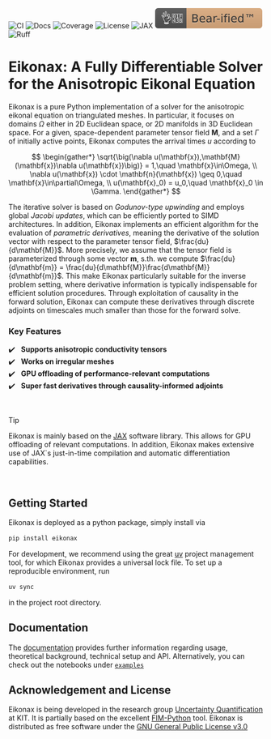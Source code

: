 
![CI](https://img.shields.io/github/actions/workflow/status/UQatKIT/Eikonax/main.yaml?label=CI)
![Docs](https://img.shields.io/github/actions/workflow/status/UQatKIT/Eikonax/main.yaml?label=Docs)
![Coverage](https://img.shields.io/codecov/c/github/UQatKIT/Eikonax)
![License](https://img.shields.io/github/license/UQatKIT/Eikonax)
![JAX](https://img.shields.io/badge/JAX-Accelerated-9cf.svg)
![Beartype](https://github.com/beartype/beartype-assets/raw/main/badge/bear-ified.svg)
![Ruff](https://img.shields.io/endpoint?url=https://raw.githubusercontent.com/astral-sh/ruff/main/assets/badge/v2.json)

# Eikonax: A Fully Differentiable Solver for the Anisotropic Eikonal Equation

Eikonax is a pure Python implementation of a solver for the anisotropic eikonal equation on triangulated meshes. In particular, it focuses on domains $\Omega$ either in 2D Euclidean space, or 2D manifolds in 3D Euclidean space. For a given, space-dependent parameter tensor field $\mathbf{M}$, and a set $\Gamma$ of initially active points, Eikonax computes the arrival times $u$ according to

$$
\begin{gather*}
\sqrt{\big(\nabla u(\mathbf{x}),\mathbf{M}(\mathbf{x})\nabla u(\mathbf{x})\big)} = 1,\quad \mathbf{x}\in\Omega, \\
\nabla u(\mathbf{x}) \cdot \mathbf{n}(\mathbf{x}) \geq 0,\quad \mathbf{x}\in\partial\Omega, \\
u(\mathbf{x}_0) = u_0,\quad \mathbf{x}_0 \in \Gamma.
\end{gather*}
$$

The iterative solver is based on *Godunov-type upwinding* and employs global *Jacobi updates*, which can be efficiently ported to SIMD architectures.
In addition, Eikonax implements an efficient algorithm for the evaluation of *parametric derivatives*, meaning the derivative of the solution vector with respect to the parameter tensor field, $\frac{du}{d\mathbf{M}}$. More precisely, we assume that the tensor field is parameterized through some vector $\mathbf{m}$, s.th. we compute $\frac{du}{d\mathbf{m}} = \frac{du}{d\mathbf{M}}\frac{d\mathbf{M}}{d\mathbf{m}}$. This make Eikonax particularly suitable for the inverse problem setting, where derivative information is typically indispensable for efficient solution procedures.
Through exploitation of causality in the forward solution, Eikonax can compute these derivatives through discrete adjoints on timescales much smaller than those for the forward solve.

### Key Features
:heavy_check_mark: &nbsp; **Supports anisotropic conductivity tensors** <br>
:heavy_check_mark: &nbsp; **Works on irregular meshes** <br>
:heavy_check_mark: &nbsp; **GPU offloading of performance-relevant computations** <br>
:heavy_check_mark: &nbsp; **Super fast derivatives through causality-informed adjoints**

<br>

> [!TIP] 
> Eikonax is mainly based on the [JAX](https://jax.readthedocs.io/en/latest/) software library. This allows for GPU offloading of relevant computations. In addition, Eikonax makes extensive use of JAX`s just-in-time compilation and automatic differentiation capabilities.

<br>


## Getting Started

Eikonax is deployed as a python package, simply install via
```bash
pip install eikonax
```

For development, we recommend using the great [uv](https://docs.astral.sh/uv/) project management tool, for which Eikonax provides a universal lock file. To set up a reproducible environment, run
```bash
uv sync
```
in the project root directory.

## Documentation

The [documentation](https://uqatkit.github.io/Eikonax/) provides further information regarding usage, theoretical background, technical setup and API. Alternatively, you can check out the notebooks under [`examples`](examples/)


## Acknowledgement and License

Eikonax is being developed in the research group [Uncertainty Quantification](https://www.scc.kit.edu/forschung/uq.php) at KIT.
It is partially based on the excellent [FIM-Python](https://fim-python.readthedocs.io/en/latest/) tool. Eikonax is distributed as free software under the [GNU General Public License v3.0](https://choosealicense.com/licenses/gpl-3.0/)
